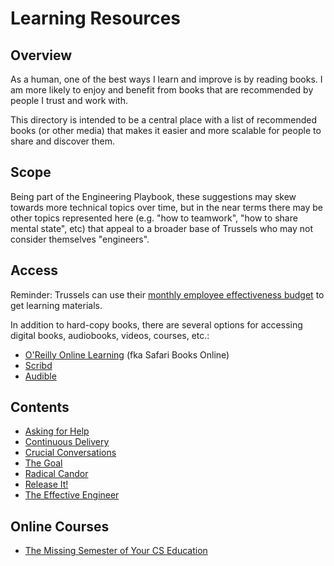 # Learning Resources

## Overview

As a human, one of the best ways I learn and improve is by reading books. I am more likely to enjoy and benefit from books that are recommended by people I trust and work with.

This directory is intended to be a central place with a list of recommended books (or other media) that makes it easier and more scalable for people to share and discover them.

## Scope

Being part of the Engineering Playbook, these suggestions may skew towards more technical topics over time, but in the near terms there may be other topics represented here (e.g. "how to teamwork", "how to share mental state", etc) that appeal to a broader base of Trussels who may not consider themselves "engineers".

## Access

Reminder: Trussels can use their [monthly employee effectiveness budget](https://docs.google.com/document/d/1hvie-sPwZgOw8U7W2qmCk6dzWf7TYX28_CRfFCWL_FI/edit) to get learning materials.

In addition to hard-copy books, there are several options for accessing digital books, audiobooks, videos, courses, etc.:

- [O'Reilly Online Learning](https://www.oreilly.com/online-learning/individuals.html) (fka Safari Books Online)
- [Scribd](https://www.scribd.com/)
- [Audible](https://www.audible.com/)

## Contents

- [Asking for Help](./asking_for_help.md)
- [Continuous Delivery](./continuous_delivery.md)
- [Crucial Conversations](./crucial_conversations.md)
- [The Goal](./goal.md)
- [Radical Candor](./radical_candor.md)
- [Release It!](./release_it.md)
- [The Effective Engineer](./the_effective_engineer.md)

## Online Courses

- [The Missing Semester of Your CS Education](https://missing.csail.mit.edu/)

